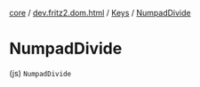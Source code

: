 [core](../../index.md) / [dev.fritz2.dom.html](../index.md) / [Keys](index.md) / [NumpadDivide](./-numpad-divide.md)

# NumpadDivide

(js) `NumpadDivide`